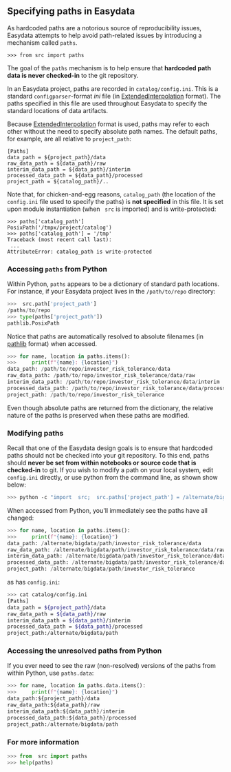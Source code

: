 ## Specifying paths in Easydata

As hardcoded paths are a notorious source of reproducibility issues, Easydata attempts to help avoid path-related issues by introducing a mechanism called `paths`.

```
>>> from src import paths
```

The goal of the `paths` mechanism is to help ensure that **hardcoded path data is never checked-in** to the git repository.

In an Easydata project, paths are recorded in `catalog/config.ini`.  This is a standard `configparser`-format _ini_ file (in [ExtendedInterpolation] format).  The paths specified in this file are used throughout Easydata to specify the standard locations of data artifacts.

[ExtendedInterpolation]: https://docs.python.org/3/library/configparser.html#configparser.ExtendedInterpolation

Because [ExtendedInterpolation] format is used, paths may refer to each other without the need to specify absolute path names.  The default paths, for example, are all relative to `project_path`:

```
[Paths]
data_path = ${project_path}/data
raw_data_path = ${data_path}/raw
interim_data_path = ${data_path}/interim
processed_data_path = ${data_path}/processed
project_path = ${catalog_path}/..
```

Note that, for chicken-and-egg reasons, `catalog_path` (the location of the `config.ini` file used to specify the paths) is **not specified** in this file. It is set upon module instantiation (when ` src` is imported) and is write-protected:

```
>>> paths['catalog_path']
PosixPath('/tmpx/project/catalog')
>>> paths['catalog_path'] = '/tmp'
Traceback (most recent call last):
 ...
AttributeError: catalog_path is write-protected
```

### Accessing `paths` from Python

Within Python, `paths` appears to be a dictionary of standard path locations.  For instance, if your Easydata project lives in the `/path/to/repo` directory:

```python
>>>  src.path['project_path']
/paths/to/repo
>>> type(paths['project_path'])
pathlib.PosixPath
```

Notice that paths are automatically resolved to absolute filenames (in [pathlib] format) when accessed.

```python
>>> for name, location in paths.items():
>>>     print(f"{name}: {location}")
data_path: /path/to/repo/investor_risk_tolerance/data
raw_data_path: /path/to/repo/investor_risk_tolerance/data/raw
interim_data_path: /path/to/repo/investor_risk_tolerance/data/interim
processed_data_path: /path/to/repo/investor_risk_tolerance/data/processed
project_path: /path/to/repo/investor_risk_tolerance
```
[pathlib]: https://docs.python.org/3/library/pathlib.html

Even though absolute paths are returned from the dictionary, the relative nature of the paths is preserved when these paths are modified.


### Modifying paths

Recall that one of the Easydata design goals is to ensure that hardcoded paths should not be checked into your git repository. To this end, paths should **never be set from within notebooks or source code that is checked-in** to git. If you wish to modify a path on your local system, edit `config.ini` directly, or use python from the command line, as shown show below:

```bash
>>> python -c "import  src;  src.paths['project_path'] = /alternate/bigdata/path"
```

When accessed from Python, you'll immediately see the paths have all changed:

```python
>>> for name, location in paths.items():
>>>     print(f"{name}: {location}")
data_path: /alternate/bigdata/path/investor_risk_tolerance/data
raw_data_path: /alternate/bigdata/path/investor_risk_tolerance/data/raw
interim_data_path: /alternate/bigdata/path/investor_risk_tolerance/data/interim
processed_data_path: /alternate/bigdata/path/investor_risk_tolerance/data/processed
project_path: /alternate/bigdata/path/investor_risk_tolerance
```
as has `config.ini`:

```bash
>>> cat catalog/config.ini
[Paths]
data_path = ${project_path}/data
raw_data_path = ${data_path}/raw
interim_data_path = ${data_path}/interim
processed_data_path = ${data_path}/processed
project_path:/alternate/bigdata/path
```

### Accessing the unresolved paths from Python

If you ever need to see the raw (non-resolved) versions of the paths from within Python, use `paths.data`:

```python
>>> for name, location in paths.data.items():
>>>     print(f"{name}: {location}")
data_path:${project_path}/data
raw_data_path:${data_path}/raw
interim_data_path:${data_path}/interim
processed_data_path:${data_path}/processed
project_path:/alternate/bigdata/path
```

### For more information
```python
>>> from  src import paths
>>> help(paths)
```
